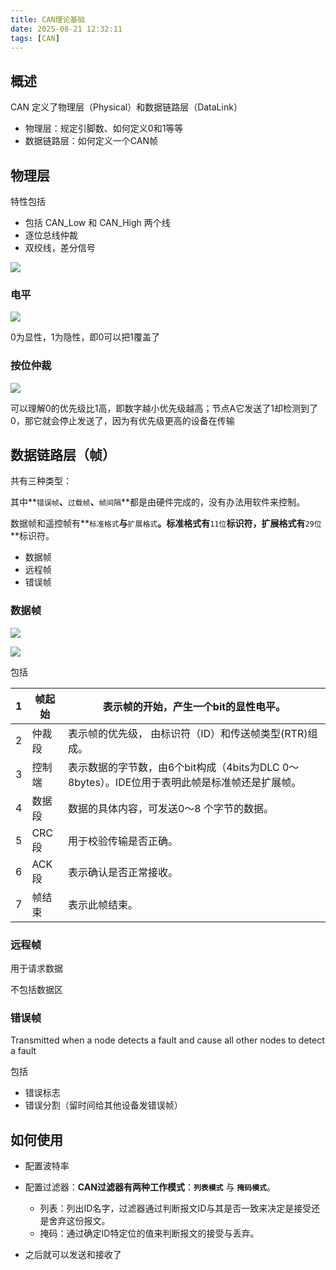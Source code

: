 ```yaml
---
title: CAN理论基础
date: 2025-08-21 12:32:11
tags: [CAN]
---
```


## 概述

CAN 定义了物理层（Physical）和数据链路层（DataLink）

- 物理层：规定引脚数、如何定义0和1等等
- 数据链路层：如何定义一个CAN帧

## 物理层

特性包括

- 包括 CAN_Low 和 CAN_High 两个线
- 逐位总线仲裁
- 双绞线，差分信号

![](1.png)

### 电平

![](2.png)

0为显性，1为隐性，即0可以把1覆盖了

### 按位仲裁

![](3.png)

可以理解0的优先级比1高，即数字越小优先级越高；节点A它发送了1却检测到了0，那它就会停止发送了，因为有优先级更高的设备在传输

## 数据链路层（帧）

共有三种类型：

其中**`错误帧`**、**`过载帧`**、**`帧间隔`**都是由硬件完成的，没有办法用软件来控制。

数据帧和遥控帧有**`标准格式`**与**`扩展格式`**。标准格式有**`11位`**标识符，扩展格式有**`29位`**标识符。

- 数据帧
- 远程帧
- 错误帧

### 数据帧

![](4.png)

![](5.png)

包括

| 1    | 帧起始 | 表示帧的开始，产生一个bit的显性电平。                        |
| ---- | ------ | ------------------------------------------------------------ |
| 2    | 仲裁段 | 表示帧的优先级， 由标识符（ID）和传送帧类型(RTR)组成。       |
| 3    | 控制端 | 表示数据的字节数，由6个bit构成（4bits为DLC 0～8bytes）。IDE位用于表明此帧是标准帧还是扩展帧。 |
| 4    | 数据段 | 数据的具体内容，可发送0～8 个字节的数据。                    |
| 5    | CRC段  | 用于校验传输是否正确。                                       |
| 6    | ACK段  | 表示确认是否正常接收。                                       |
| 7    | 帧结束 | 表示此帧结束。                                               |

### 远程帧

用于请求数据

不包括数据区

### 错误帧

Transmitted when a node detects a fault and cause all other nodes to detect a fault

包括

- 错误标志
- 错误分割（留时间给其他设备发错误帧）

## 如何使用

- 配置波特率
- 配置过滤器：**CAN过滤器有两种工作模式**：**`列表模式`** 与 **`掩码模式`**。
  - 列表：列出ID名字，过滤器通过判断报文ID与其是否一致来决定是接受还是舍弃这份报文。
  - 掩码：通过确定ID特定位的值来判断报文的接受与丢弃。

- 之后就可以发送和接收了
